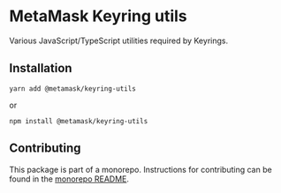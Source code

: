 # MetaMask Keyring utils

Various JavaScript/TypeScript utilities required by Keyrings.

## Installation

`yarn add @metamask/keyring-utils`

or

`npm install @metamask/keyring-utils`

## Contributing

This package is part of a monorepo. Instructions for contributing can be found in the [monorepo README](https://github.com/MetaMask/accounts#readme).
